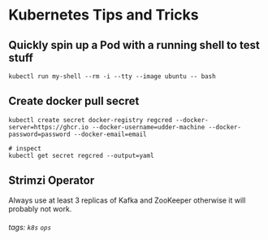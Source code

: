 Kubernetes Tips and Tricks
==========================

Quickly spin up a Pod with a running shell to test stuff
--------------------------------------------------------

```
kubectl run my-shell --rm -i --tty --image ubuntu -- bash
```

Create docker pull secret
-------------------------

```
kubectl create secret docker-registry regcred --docker-server=https://ghcr.io --docker-username=udder-machine --docker-password=password --docker-email=email

# inspect
kubectl get secret regcred --output=yaml
```

Strimzi Operator
----------------

Always use at least 3 replicas of Kafka and ZooKeeper otherwise it will probably not work.

###### tags: `k8s` `ops`